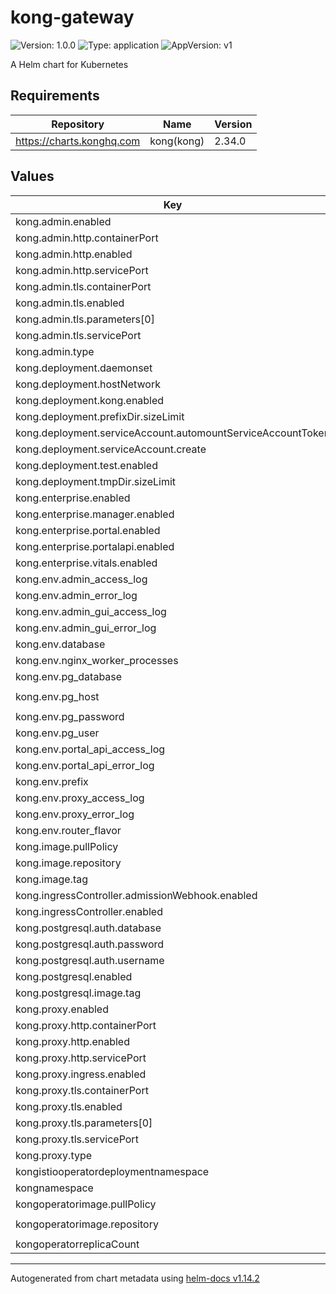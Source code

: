 # kong-gateway

![Version: 1.0.0](https://img.shields.io/badge/Version-1.0.0-informational?style=flat-square) ![Type: application](https://img.shields.io/badge/Type-application-informational?style=flat-square) ![AppVersion: v1](https://img.shields.io/badge/AppVersion-v1-informational?style=flat-square)

A Helm chart for Kubernetes

## Requirements

| Repository | Name | Version |
|------------|------|---------|
| https://charts.konghq.com | kong(kong) | 2.34.0 |

## Values

| Key | Type | Default | Description |
|-----|------|---------|-------------|
| kong.admin.enabled | bool | `true` |  |
| kong.admin.http.containerPort | int | `8001` |  |
| kong.admin.http.enabled | bool | `true` |  |
| kong.admin.http.servicePort | int | `8001` |  |
| kong.admin.tls.containerPort | int | `8444` |  |
| kong.admin.tls.enabled | bool | `true` |  |
| kong.admin.tls.parameters[0] | string | `"http2"` |  |
| kong.admin.tls.servicePort | int | `8444` |  |
| kong.admin.type | string | `"LoadBalancer"` |  |
| kong.deployment.daemonset | bool | `false` |  |
| kong.deployment.hostNetwork | bool | `false` |  |
| kong.deployment.kong.enabled | bool | `true` |  |
| kong.deployment.prefixDir.sizeLimit | string | `"256Mi"` |  |
| kong.deployment.serviceAccount.automountServiceAccountToken | bool | `false` |  |
| kong.deployment.serviceAccount.create | bool | `true` |  |
| kong.deployment.test.enabled | bool | `false` |  |
| kong.deployment.tmpDir.sizeLimit | string | `"1Gi"` |  |
| kong.enterprise.enabled | bool | `true` |  |
| kong.enterprise.manager.enabled | bool | `false` |  |
| kong.enterprise.portal.enabled | bool | `true` |  |
| kong.enterprise.portalapi.enabled | bool | `true` |  |
| kong.enterprise.vitals.enabled | bool | `true` |  |
| kong.env.admin_access_log | string | `"/dev/stdout"` |  |
| kong.env.admin_error_log | string | `"/dev/stderr"` |  |
| kong.env.admin_gui_access_log | string | `"/dev/stdout"` |  |
| kong.env.admin_gui_error_log | string | `"/dev/stderr"` |  |
| kong.env.database | string | `"postgres"` |  |
| kong.env.nginx_worker_processes | string | `"2"` |  |
| kong.env.pg_database | string | `"kong"` |  |
| kong.env.pg_host | string | `"canvas-postgresql.canvas.svc.cluster.local"` |  |
| kong.env.pg_password | string | `"kong"` |  |
| kong.env.pg_user | string | `"kong"` |  |
| kong.env.portal_api_access_log | string | `"/dev/stdout"` |  |
| kong.env.portal_api_error_log | string | `"/dev/stderr"` |  |
| kong.env.prefix | string | `"/kong_prefix/"` |  |
| kong.env.proxy_access_log | string | `"/dev/stdout"` |  |
| kong.env.proxy_error_log | string | `"/dev/stderr"` |  |
| kong.env.router_flavor | string | `"traditional"` |  |
| kong.image.pullPolicy | string | `"IfNotPresent"` |  |
| kong.image.repository | string | `"kong"` |  |
| kong.image.tag | string | `"3.5"` |  |
| kong.ingressController.admissionWebhook.enabled | bool | `true` |  |
| kong.ingressController.enabled | bool | `true` |  |
| kong.postgresql.auth.database | string | `"kong"` |  |
| kong.postgresql.auth.password | string | `"kong"` |  |
| kong.postgresql.auth.username | string | `"kong"` |  |
| kong.postgresql.enabled | bool | `true` |  |
| kong.postgresql.image.tag | string | `"13.11.0-debian-11-r20"` |  |
| kong.proxy.enabled | bool | `true` |  |
| kong.proxy.http.containerPort | int | `8000` |  |
| kong.proxy.http.enabled | bool | `true` |  |
| kong.proxy.http.servicePort | int | `80` |  |
| kong.proxy.ingress.enabled | bool | `true` |  |
| kong.proxy.tls.containerPort | int | `8443` |  |
| kong.proxy.tls.enabled | bool | `true` |  |
| kong.proxy.tls.parameters[0] | string | `"http2"` |  |
| kong.proxy.tls.servicePort | int | `443` |  |
| kong.proxy.type | string | `"LoadBalancer"` |  |
| kongistiooperatordeploymentnamespace | string | `"canvas"` |  |
| kongnamespace | string | `"kong"` |  |
| kongoperatorimage.pullPolicy | string | `"IfNotPresent"` |  |
| kongoperatorimage.repository | string | `"tmforumodacanvas/api-operator-kong:1.0.0"` |  |
| kongoperatorreplicaCount | int | `1` |  |

----------------------------------------------
Autogenerated from chart metadata using [helm-docs v1.14.2](https://github.com/norwoodj/helm-docs/releases/v1.14.2)
